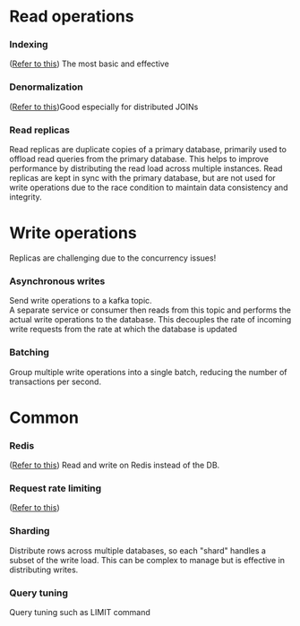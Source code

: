 # Read operations
### Indexing
([Refer to this](https://github.com/vacu9708/Fundamental-knowledge/tree/main/Database/Indexing)) The most basic and effective
### Denormalization
([Refer to this](https://github.com/vacu9708/Fundamental-knowledge/tree/main/Database/Normalization))Good especially for distributed JOINs
### Read replicas
Read replicas are duplicate copies of a primary database, primarily used to offload read queries from the primary database. This helps to improve performance by distributing the read load across multiple instances. Read replicas are kept in sync with the primary database, but are not used for write operations due to the race condition to maintain data consistency and integrity.

# Write operations
Replicas are challenging due to the concurrency issues!
### Asynchronous writes
Send write operations to a kafka topic.<br>
A separate service or consumer then reads from this topic and performs the actual write operations to the database. This decouples the rate of incoming write requests from the rate at which the database is updated

### Batching 
Group multiple write operations into a single batch, reducing the number of transactions per second.

# Common
### Redis
([Refer to this](https://github.com/vacu9708/Fundamental-knowledge/tree/main/Database/Redis))
Read and write on Redis instead of the DB.
### Request rate limiting
([Refer to this](https://github.com/vacu9708/Fundamental-knowledge/tree/main/Web%20development/Server-side/Rate%20limiting))
### Sharding
Distribute rows across multiple databases, so each "shard" handles a subset of the write load. This can be complex to manage but is effective in distributing writes.
### Query tuning
Query tuning such as LIMIT command

